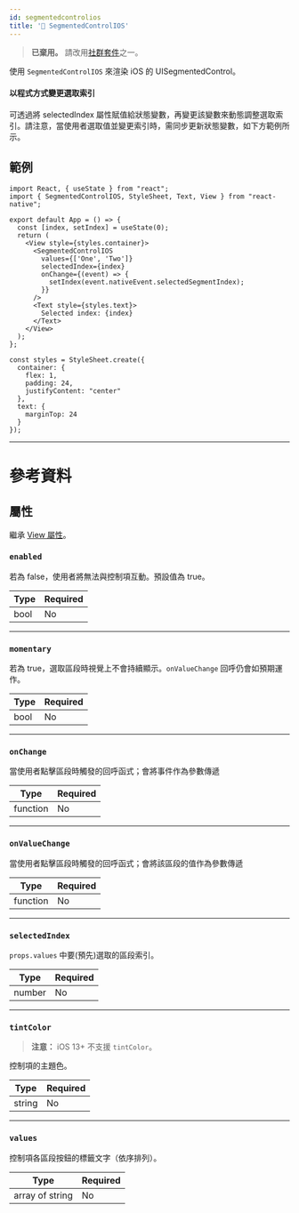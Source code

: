 ```yaml
---
id: segmentedcontrolios
title: '🚧 SegmentedControlIOS'
---
```


> **已棄用。** 請改用[社群套件](https://reactnative.directory/?search=segmentedcontrol)之一。

使用 `SegmentedControlIOS` 來渲染 iOS 的 UISegmentedControl。

#### 以程式方式變更選取索引

可透過將 selectedIndex 屬性賦值給狀態變數，再變更該變數來動態調整選取索引。請注意，當使用者選取值並變更索引時，需同步更新狀態變數，如下方範例所示。

## 範例

```SnackPlayer name=SegmentedControlIOS%20Example&supportedPlatforms=ios
import React, { useState } from "react";
import { SegmentedControlIOS, StyleSheet, Text, View } from "react-native";

export default App = () => {
  const [index, setIndex] = useState(0);
  return (
    <View style={styles.container}>
      <SegmentedControlIOS
        values={['One', 'Two']}
        selectedIndex={index}
        onChange={(event) => {
          setIndex(event.nativeEvent.selectedSegmentIndex);
        }}
      />
      <Text style={styles.text}>
        Selected index: {index}
      </Text>
    </View>
  );
};

const styles = StyleSheet.create({
  container: {
    flex: 1,
    padding: 24,
    justifyContent: "center"
  },
  text: {
    marginTop: 24
  }
});
```

---

# 參考資料

## 屬性

繼承 [View 屬性](view.md#props)。

### `enabled`

若為 false，使用者將無法與控制項互動。預設值為 true。

| Type | Required |
| ---- | -------- |
| bool | No       |

---

### `momentary`

若為 true，選取區段時視覺上不會持續顯示。`onValueChange` 回呼仍會如預期運作。

| Type | Required |
| ---- | -------- |
| bool | No       |

---

### `onChange`

當使用者點擊區段時觸發的回呼函式；會將事件作為參數傳遞

| Type     | Required |
| -------- | -------- |
| function | No       |

---

### `onValueChange`

當使用者點擊區段時觸發的回呼函式；會將該區段的值作為參數傳遞

| Type     | Required |
| -------- | -------- |
| function | No       |

---

### `selectedIndex`

`props.values` 中要(預先)選取的區段索引。

| Type   | Required |
| ------ | -------- |
| number | No       |

---

### `tintColor`

> **注意：** iOS 13+ 不支援 `tintColor`。

控制項的主題色。

| Type   | Required |
| ------ | -------- |
| string | No       |

---

### `values`

控制項各區段按鈕的標籤文字（依序排列）。

| Type            | Required |
| --------------- | -------- |
| array of string | No       |